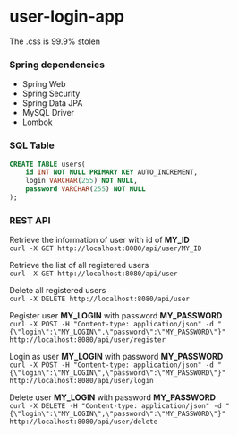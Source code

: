 # user-login-app

The .css is 99.9% stolen

### Spring dependencies
- Spring Web
- Spring Security
- Spring Data JPA
- MySQL Driver
- Lombok

### SQL Table
```sql
CREATE TABLE users(
    id INT NOT NULL PRIMARY KEY AUTO_INCREMENT,
    login VARCHAR(255) NOT NULL,
    password VARCHAR(255) NOT NULL
);
```

### REST API

Retrieve the information of user with id of **MY_ID**  
`curl -X GET http://localhost:8080/api/user/MY_ID`

Retrieve the list of all registered users  
`curl -X GET http://localhost:8080/api/user`

Delete all registered users  
`curl -X DELETE http://localhost:8080/api/user`

Register user **MY_LOGIN** with password **MY_PASSWORD**  
`curl -X POST -H "Content-type: application/json" -d "{\"login\":\"MY_LOGIN\",\"password\":\"MY_PASSWORD\"}" http://localhost:8080/api/user/register`

Login as user **MY_LOGIN** with password **MY_PASSWORD**  
`curl -X POST -H "Content-type: application/json" -d "{\"login\":\"MY_LOGIN\",\"password\":\"MY_PASSWORD\"}" http://localhost:8080/api/user/login`

Delete user **MY_LOGIN** with password **MY_PASSWORD**  
`curl -X DELETE -H "Content-type: application/json" -d "{\"login\":\"MY_LOGIN\",\"password\":\"MY_PASSWORD\"}" http://localhost:8080/api/user/delete`
